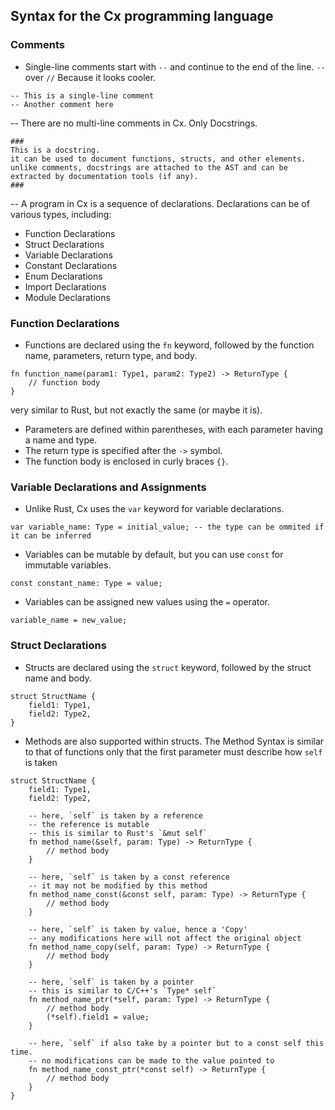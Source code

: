 ## Syntax for the Cx programming language

### Comments
- Single-line comments start with `--` and continue to the end of the line. `--` over `//` Because it looks cooler.
```
-- This is a single-line comment
-- Another comment here
```

-- There are no multi-line comments in Cx. Only Docstrings.
```
### 
This is a docstring.
it can be used to document functions, structs, and other elements.
unlike comments, docstrings are attached to the AST and can be extracted by documentation tools (if any).
###
```

-- A program in Cx is a sequence of declarations. Declarations can be of various types, including:
* Function Declarations
* Struct Declarations
* Variable Declarations
* Constant Declarations
* Enum Declarations
* Import Declarations
* Module Declarations

### Function Declarations
- Functions are declared using the `fn` keyword, followed by the function name, parameters, return type, and body.
```
fn function_name(param1: Type1, param2: Type2) -> ReturnType {
    // function body
}
```
very similar to Rust, but not exactly the same (or maybe it is).
- Parameters are defined within parentheses, with each parameter having a name and type.
- The return type is specified after the `->` symbol.
- The function body is enclosed in curly braces `{}`.

### Variable Declarations and Assignments
- Unlike Rust, Cx uses the `var` keyword for variable declarations.
```
var variable_name: Type = initial_value; -- the type can be ommited if it can be inferred
```
- Variables can be mutable by default, but you can use `const` for immutable variables.
```
const constant_name: Type = value;
```
- Variables can be assigned new values using the `=` operator.
```
variable_name = new_value;
```

### Struct Declarations
- Structs are declared using the `struct` keyword, followed by the struct name and body.
```
struct StructName {
    field1: Type1,
    field2: Type2,
}
```
- Methods are also supported within structs. The Method Syntax is similar to that of functions only that the first parameter must
  describe how `self` is taken
```
struct StructName {
    field1: Type1,
    field2: Type2,

    -- here, `self` is taken by a reference
    -- the reference is mutable
    -- this is similar to Rust's `&mut self`
    fn method_name(&self, param: Type) -> ReturnType {
        // method body
    }

    -- here, `self` is taken by a const reference
    -- it may not be modified by this method
    fn method_name_const(&const self, param: Type) -> ReturnType {
        // method body
    }

    -- here, `self` is taken by value, hence a 'Copy'
    -- any modifications here will not affect the original object
    fn method_name_copy(self, param: Type) -> ReturnType {
        // method body
    }

    -- here, `self` is taken by a pointer
    -- this is similar to C/C++'s `Type* self`
    fn method_name_ptr(*self, param: Type) -> ReturnType {
        // method body
        (*self).field1 = value;
    }

    -- here, `self` if also take by a pointer but to a const self this time.
    -- no modifications can be made to the value pointed to
    fn method_name_const_ptr(*const self) -> ReturnType {
        // method body
    }
}
```
